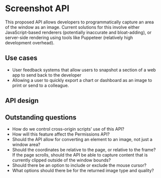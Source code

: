 # Screenshot API
This proposed API allows developers to programmatically capture an area of the window as an image.  Current solutions for this involve either JavaScript-based renderers (potentially inaccurate and bloat-adding), or server-side rendering using tools like Puppeteer (relatively high development overhead).

## Use cases
* User feedback systems that allow users to snapshot a section of a web app to send back to the developer
* Allowing a user to quickly export a chart or dashboard as an image to print or send to a colleague.


## API design

## Outstanding questions
* How do we control cross-origin scripts’ use of this API?
* How will this feature affect the Permissions API?
* Should the API allow for converting an element to an image, not just a window area?
* Should the coordinates be relative to the page, or relative to the frame? If the page scrolls, should the API be able to capture content that is currently clipped outside of the window bounds?
* Should there be an option to include or exclude the mouse cursor?
* What options should there be for the returned image type and quality?
